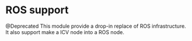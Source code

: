 # ROS support
@Deprecated
This module provide a drop-in replace of ROS infrastructure. It also support make a ICV node into a ROS node.
